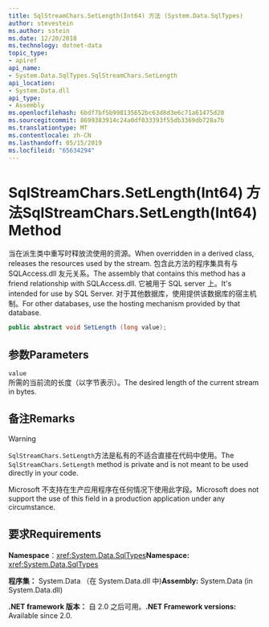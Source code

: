 ```yaml
---
title: SqlStreamChars.SetLength(Int64) 方法 (System.Data.SqlTypes)
author: stevestein
ms.author: sstein
ms.date: 12/20/2018
ms.technology: dotnet-data
topic_type:
- apiref
api_name:
- System.Data.SqlTypes.SqlStreamChars.SetLength
api_location:
- System.Data.dll
api_type:
- Assembly
ms.openlocfilehash: 6bdf7bf5b998135652bc63d8d3e6c71a61475d20
ms.sourcegitcommit: 8699383914c24a0df033393f55db3369db728a7b
ms.translationtype: MT
ms.contentlocale: zh-CN
ms.lasthandoff: 05/15/2019
ms.locfileid: "65634294"
---
```

# <a name="sqlstreamcharssetlengthint64-method"></a><span data-ttu-id="32a96-102">SqlStreamChars.SetLength(Int64) 方法</span><span class="sxs-lookup"><span data-stu-id="32a96-102">SqlStreamChars.SetLength(Int64) Method</span></span>

<span data-ttu-id="32a96-103">当在派生类中重写时释放流使用的资源。</span><span class="sxs-lookup"><span data-stu-id="32a96-103">When overridden in a derived class, releases the resources used by the stream.</span></span> <span data-ttu-id="32a96-104">包含此方法的程序集具有与 SQLAccess.dll 友元关系。</span><span class="sxs-lookup"><span data-stu-id="32a96-104">The assembly that contains this method has a friend relationship with SQLAccess.dll.</span></span> <span data-ttu-id="32a96-105">它被用于 SQL server 上。</span><span class="sxs-lookup"><span data-stu-id="32a96-105">It's intended for use by SQL Server.</span></span> <span data-ttu-id="32a96-106">对于其他数据库，使用提供该数据库的宿主机制。</span><span class="sxs-lookup"><span data-stu-id="32a96-106">For other databases, use the hosting mechanism provided by that database.</span></span>

```csharp
public abstract void SetLength (long value);
```

## <a name="parameters"></a><span data-ttu-id="32a96-107">参数</span><span class="sxs-lookup"><span data-stu-id="32a96-107">Parameters</span></span>

`value`\
<span data-ttu-id="32a96-108">所需的当前流的长度（以字节表示）。</span><span class="sxs-lookup"><span data-stu-id="32a96-108">The desired length of the current stream in bytes.</span></span>

## <a name="remarks"></a><span data-ttu-id="32a96-109">备注</span><span class="sxs-lookup"><span data-stu-id="32a96-109">Remarks</span></span>

> [!WARNING]
> <span data-ttu-id="32a96-110">`SqlStreamChars.SetLength`方法是私有的不适合直接在代码中使用。</span><span class="sxs-lookup"><span data-stu-id="32a96-110">The `SqlStreamChars.SetLength` method is private and is not meant to be used directly in your code.</span></span>
>
> <span data-ttu-id="32a96-111">Microsoft 不支持在生产应用程序在任何情况下使用此字段。</span><span class="sxs-lookup"><span data-stu-id="32a96-111">Microsoft does not support the use of this field in a production application under any circumstance.</span></span>

## <a name="requirements"></a><span data-ttu-id="32a96-112">要求</span><span class="sxs-lookup"><span data-stu-id="32a96-112">Requirements</span></span>

<span data-ttu-id="32a96-113">**Namespace**：<xref:System.Data.SqlTypes></span><span class="sxs-lookup"><span data-stu-id="32a96-113">**Namespace:** <xref:System.Data.SqlTypes></span></span>

<span data-ttu-id="32a96-114">**程序集：** System.Data （在 System.Data.dll 中)</span><span class="sxs-lookup"><span data-stu-id="32a96-114">**Assembly:** System.Data (in System.Data.dll)</span></span>

<span data-ttu-id="32a96-115">**.NET framework 版本：** 自 2.0 之后可用。</span><span class="sxs-lookup"><span data-stu-id="32a96-115">**.NET Framework versions:** Available since 2.0.</span></span>
